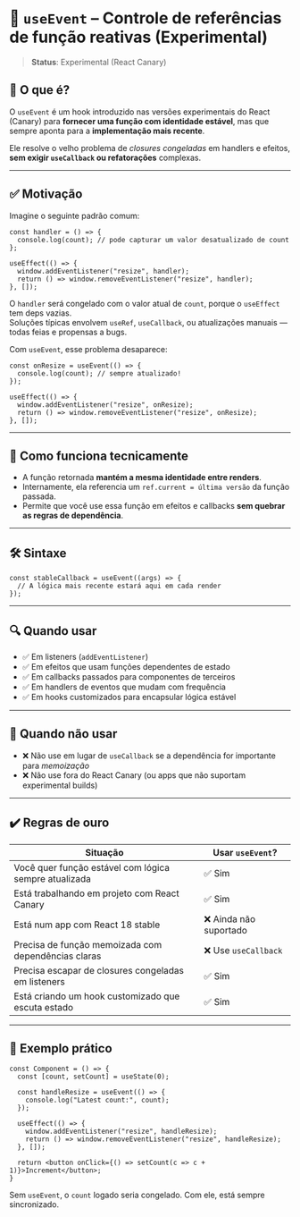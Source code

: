 # 🧵 `useEvent` – Controle de referências de função reativas (Experimental)

> **Status**: Experimental (React Canary)

## 🧠 O que é?

O `useEvent` é um hook introduzido nas versões experimentais do React (Canary) para **fornecer uma função com identidade estável**, mas que sempre aponta para a **implementação mais recente**.

Ele resolve o velho problema de _closures congeladas_ em handlers e efeitos, **sem exigir `useCallback` ou refatorações** complexas.

---

## ✅ Motivação

Imagine o seguinte padrão comum:

```tsx
const handler = () => {
  console.log(count); // pode capturar um valor desatualizado de count
};

useEffect(() => {
  window.addEventListener("resize", handler);
  return () => window.removeEventListener("resize", handler);
}, []);
```

O `handler` será congelado com o valor atual de `count`, porque o `useEffect` tem deps vazias.  
Soluções típicas envolvem `useRef`, `useCallback`, ou atualizações manuais — todas feias e propensas a bugs.

Com `useEvent`, esse problema desaparece:

```tsx
const onResize = useEvent(() => {
  console.log(count); // sempre atualizado!
});

useEffect(() => {
  window.addEventListener("resize", onResize);
  return () => window.removeEventListener("resize", onResize);
}, []);
```

---

## 🧪 Como funciona tecnicamente

- A função retornada **mantém a mesma identidade entre renders**.
- Internamente, ela referencia um `ref.current = última versão` da função passada.
- Permite que você use essa função em efeitos e callbacks **sem quebrar as regras de dependência**.

---

## 🛠️ Sintaxe

```tsx
const stableCallback = useEvent((args) => {
  // A lógica mais recente estará aqui em cada render
});
```

---

## 🔍 Quando usar

- ✅ Em listeners (`addEventListener`)
- ✅ Em efeitos que usam funções dependentes de estado
- ✅ Em callbacks passados para componentes de terceiros
- ✅ Em handlers de eventos que mudam com frequência
- ✅ Em hooks customizados para encapsular lógica estável

---

## 🚫 Quando **não** usar

- ❌ Não use em lugar de `useCallback` se a dependência for importante para *memoização*
- ❌ Não use fora do React Canary (ou apps que não suportam experimental builds)

---

## ✔️ Regras de ouro

| Situação | Usar `useEvent`? |
|----------|------------------|
| Você quer função estável com lógica sempre atualizada | ✅ Sim |
| Está trabalhando em projeto com React Canary | ✅ Sim |
| Está num app com React 18 stable | ❌ Ainda não suportado |
| Precisa de função memoizada com dependências claras | ❌ Use `useCallback` |
| Precisa escapar de closures congeladas em listeners | ✅ Sim |
| Está criando um hook customizado que escuta estado | ✅ Sim |

---

## 🧪 Exemplo prático

```tsx
const Component = () => {
  const [count, setCount] = useState(0);

  const handleResize = useEvent(() => {
    console.log("Latest count:", count);
  });

  useEffect(() => {
    window.addEventListener("resize", handleResize);
    return () => window.removeEventListener("resize", handleResize);
  }, []);

  return <button onClick={() => setCount(c => c + 1)}>Increment</button>;
}
```

Sem `useEvent`, o `count` logado seria congelado. Com ele, está sempre sincronizado.
